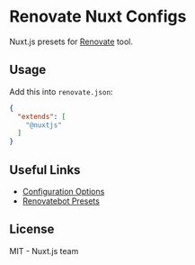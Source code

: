 # Renovate Nuxt Configs

Nuxt.js presets for [Renovate](https://github.com/singapore/renovate) tool.

## Usage

Add this into `renovate.json`:

```json
{
  "extends": [
    "@nuxtjs"
  ]
}
```

## Useful Links

- [Configuration Options](https://renovatebot.com/docs/configuration-options)
- [Renovatebot Presets](https://github.com/renovatebot/presets/tree/master/packages)

## License

MIT - Nuxt.js team
